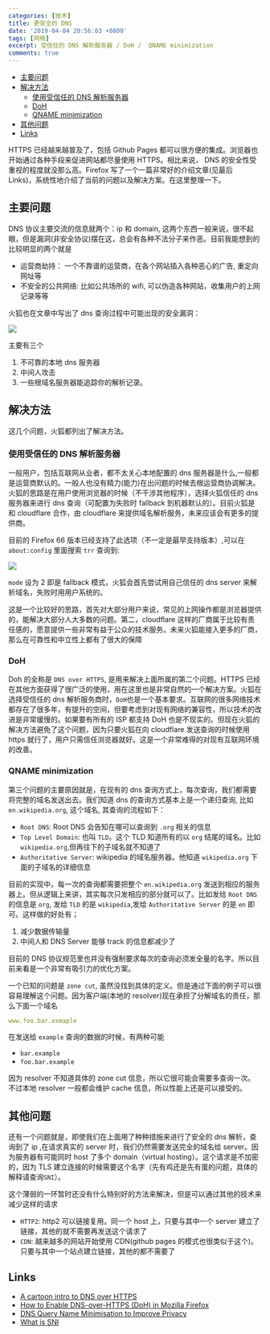 ```yaml
---
categories: [技术]
title: 更安全的 DNS
date: '2019-04-04 20:56:03 +0800'
tags: [网络]
excerpt: 受信任的 DNS 解析服务器 / DoH /  QNAME minimization
comments: true
---
```



<!-- toc -->

- [主要问题](#%E4%B8%BB%E8%A6%81%E9%97%AE%E9%A2%98)
- [解决方法](#%E8%A7%A3%E5%86%B3%E6%96%B9%E6%B3%95)
  * [使用受信任的 DNS 解析服务器](#%E4%BD%BF%E7%94%A8%E5%8F%97%E4%BF%A1%E4%BB%BB%E7%9A%84dns%E8%A7%A3%E6%9E%90%E6%9C%8D%E5%8A%A1%E5%99%A8)
  * [DoH](#doh)
  * [QNAME minimization](#qname-minimization)
- [其他问题](#%E5%85%B6%E4%BB%96%E9%97%AE%E9%A2%98)
- [Links](#links)

<!-- tocstop -->

HTTPS 已经越来越普及了，包括 Github Pages 都可以很方便的集成。浏览器也开始通过各种手段来促进网站都尽量使用 HTTPS。相比来说，
DNS 的安全性受重视的程度就没那么高。Firefox 写了一个一篇非常好的介绍文章(见最后 Links)，系统性地介绍了当前的问题以及解决方案。在这里整理一下。

## 主要问题

DNS 协议主要交流的信息就两个：ip 和 domain, 这两个东西一般来说，很不起眼，但是漏洞(非安全协议)摆在这，总会有各种不法分子来作恶。目前我能想到的比较明显的两个就是

* 运营商劫持： 一个不靠谱的运营商，在各个网站插入各种恶心的广告, 重定向网址等
* 不安全的公共网络: 比如公共场所的 wifi, 可以伪造各种网站，收集用户的上网记录等等

火狐也在文章中写出了 dns 查询过程中可能出现的安全漏洞：

![](https://hacks.mozilla.org/files/2018/05/03_04-768x383.png)

主要有三个

1. 不可靠的本地 dns 服务器
2. 中间人攻击
3. 一些根域名服务器能追踪你的解析记录。


## 解决方法

这几个问题，火狐都列出了解决方法。

### 使用受信任的 DNS 解析服务器

一般用户，包括互联网从业者，都不太关心本地配置的 dns 服务器是什么,一般都是运营商默认的。一般人也没有精力(能力)在出问题的时候去根运营商协调解决。火狐的思路是在用户使用浏览器的时候（不干涉其他程序），选择火狐信任的 dns 服务器来进行 dns 查询（可配置为失败时 fallback 到机器默认的）。目前火狐是和 cloudflare 合作，由 cloudflare 来提供域名解析服务，未来应该会有更多的提供商。

目前的 Firefox 66 版本已经支持了此选项（不一定是最早支持版本）,可以在 `about:config` 里面搜索 `trr` 查询到:


![](https://hangyan.github.io/images/posts/dns/trr.png)

`mode` 设为 2 即是 fallback 模式，火狐会首先尝试用自己信任的 dns server 来解析域名，失败时用用户系统的。

这是一个比较好的思路，首先对大部分用户来说，常见的上网操作都是浏览器提供的，能解决大部分人大多数的问题。第二，cloudflare 这样的厂商属于比较有责任感的，愿意提供一些非常有益于公众的技术服务。未来火狐能接入更多的厂商，那么在可靠性和中立性上都有了很大的保障


### DoH

Doh 的全称是 `DNS over HTTPS`, 是用来解决上面所属的第二个问题。HTTPS 已经在其他方面获得了很广泛的使用，用在这里也是非常自然的一个解决方案。火狐在选择受信任的 dns 解析服务商时，`DoH`也是一个基本要求。互联网的很多网络技术都存在了很多年，有提升的空间，但要考虑到对现有网络的兼容性，所以技术的改进是非常缓慢的。如果要有所有的 ISP 都支持 DoH 也是不现实的。但现在火狐的解决方法避免了这个问题，因为只要火狐在向 cloudflare 发送查询的时候使用 https 就行了，用户只需信任浏览器就好。这是一个非常难得的对现有互联网环境的改善。


### QNAME minimization

第三个问题的主要原因就是，在现有的 dns 查询方式上，每次查询，我们都需要将完整的域名发送出去。我们知道 dns 的查询方式基本上是一个递归查询, 比如 `en.wikipedia.org`, 这个域名, 其查询的流程如下：

* `Root DNS`: Root DNS 会告知在哪可以查询到 `.org` 相关的信息
* `Top Level Domain`: 也叫 `TLD`。这个 TLD 知道所有的以 `org` 结尾的域名。比如 `wikipedia.org`,但再往下的子域名就不知道了
* `Authoritative Server`: wikipedia 的域名服务器。他知道 `wikipedia.org` 下面的子域名的详细信息

目前的实现中，每一次的查询都需要把整个 `en.wikipedia.org` 发送到相应的服务器上。但从逻辑上来讲，其实每次只发相应的部分就可以了。比如发给 `Root DNS`的信息是 `org`, 发给 `TLD` 的是 `wikipedia`,发给 `Authoritative Server` 的是 `en` 即可。这样做的好处有；

1. 减少数据传输量
2. 中间人和 DNS Server 能够 track 的信息都减少了

目前的 DNS 协议规范里也并没有强制要求每次的查询必须发全量的名字。所以目前来看是一个非常有吸引力的优化方案。

一个已知的问题是 `zone cut`, 虽然没找到具体的定义。但是通过下面的例子可以很容易理解这个问题。因为客户端(本地的 resolver)现在承担了分解域名的责任，那么下面一个域名

```yaml
www.foo.bar.exmaple
```
在发送给 `example` 查询的数据的时候，有两种可能

* `bar.example`
* `foo.bar.example`

因为 resolver 不知道具体的 zone cut 信息，所以它很可能会需要多查询一次。不过本地 resolver 一般都会维护 cache 信息，所以性能上还是可以接受的。





## 其他问题

还有一个问题就是，即使我们在上面用了种种措施来进行了安全的 dns 解析，查询到了 ip ,在请求真实的 server 时，我们仍然需要发送完全的域名给 server。因为服务器有可能同时 host 了多个 domain（virtual hosting）。这个请求是不加密的，因为 TLS 建立连接的时候需要这个名字（先有鸡还是先有蛋的问题，具体的解释请查询`SNI`）。

这个薄弱的一环暂时还没有什么特别好的方法来解决，但是可以通过其他的技术来减少这样的请求

* `HTTP2`: http2 可以链接复用。同一个 host 上，只要与其中一个 server 建立了链接，其他的就不需要再发送这个请求了
* `CDN`: 越来越多的网站开始使用 CDN(github pages 的模式也很类似于这个)。只要与其中一个站点建立链接，其他的都不需要了



## Links

* [A cartoon intro to DNS over HTTPS](https://hacks.mozilla.org/2018/05/a-cartoon-intro-to-dns-over-https/)
* [How to Enable DNS-over-HTTPS (DoH) in Mozilla Firefox](https://www.trishtech.com/2018/08/how-to-enable-dns-over-https-doh-in-mozilla-firefox/)
* [DNS Query Name Minimisation to Improve Privacy](https://datatracker.ietf.org/doc/rfc7816/?include_text=1)
* [What is SNI](https://www.thesslstore.com/blog/what-is-sni/)




